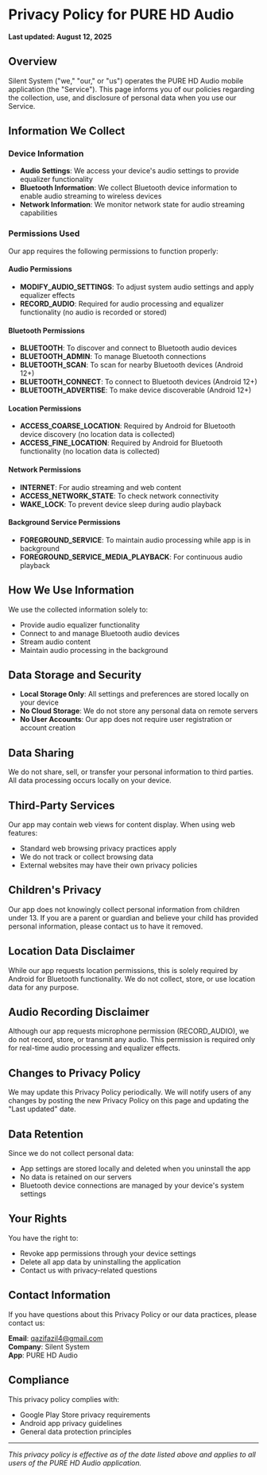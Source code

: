 # Privacy Policy for PURE HD Audio

**Last updated: August 12, 2025**

## Overview

Silent System ("we," "our," or "us") operates the PURE HD Audio mobile application (the "Service"). This page informs you of our policies regarding the collection, use, and disclosure of personal data when you use our Service.

## Information We Collect

### Device Information
- **Audio Settings**: We access your device's audio settings to provide equalizer functionality
- **Bluetooth Information**: We collect Bluetooth device information to enable audio streaming to wireless devices
- **Network Information**: We monitor network state for audio streaming capabilities

### Permissions Used

Our app requires the following permissions to function properly:

#### Audio Permissions
- **MODIFY_AUDIO_SETTINGS**: To adjust system audio settings and apply equalizer effects
- **RECORD_AUDIO**: Required for audio processing and equalizer functionality (no audio is recorded or stored)

#### Bluetooth Permissions
- **BLUETOOTH**: To discover and connect to Bluetooth audio devices
- **BLUETOOTH_ADMIN**: To manage Bluetooth connections
- **BLUETOOTH_SCAN**: To scan for nearby Bluetooth devices (Android 12+)
- **BLUETOOTH_CONNECT**: To connect to Bluetooth devices (Android 12+)
- **BLUETOOTH_ADVERTISE**: To make device discoverable (Android 12+)

#### Location Permissions
- **ACCESS_COARSE_LOCATION**: Required by Android for Bluetooth device discovery (no location data is collected)
- **ACCESS_FINE_LOCATION**: Required by Android for Bluetooth functionality (no location data is collected)

#### Network Permissions
- **INTERNET**: For audio streaming and web content
- **ACCESS_NETWORK_STATE**: To check network connectivity
- **WAKE_LOCK**: To prevent device sleep during audio playback

#### Background Service Permissions
- **FOREGROUND_SERVICE**: To maintain audio processing while app is in background
- **FOREGROUND_SERVICE_MEDIA_PLAYBACK**: For continuous audio playback

## How We Use Information

We use the collected information solely to:
- Provide audio equalizer functionality
- Connect to and manage Bluetooth audio devices
- Stream audio content
- Maintain audio processing in the background

## Data Storage and Security

- **Local Storage Only**: All settings and preferences are stored locally on your device
- **No Cloud Storage**: We do not store any personal data on remote servers
- **No User Accounts**: Our app does not require user registration or account creation

## Data Sharing

We do not share, sell, or transfer your personal information to third parties. All data processing occurs locally on your device.

## Third-Party Services

Our app may contain web views for content display. When using web features:
- Standard web browsing privacy practices apply
- We do not track or collect browsing data
- External websites may have their own privacy policies

## Children's Privacy

Our app does not knowingly collect personal information from children under 13. If you are a parent or guardian and believe your child has provided personal information, please contact us to have it removed.

## Location Data Disclaimer

While our app requests location permissions, this is solely required by Android for Bluetooth functionality. We do not collect, store, or use location data for any purpose.

## Audio Recording Disclaimer

Although our app requests microphone permission (RECORD_AUDIO), we do not record, store, or transmit any audio. This permission is required only for real-time audio processing and equalizer effects.

## Changes to Privacy Policy

We may update this Privacy Policy periodically. We will notify users of any changes by posting the new Privacy Policy on this page and updating the "Last updated" date.

## Data Retention

Since we do not collect personal data:
- App settings are stored locally and deleted when you uninstall the app
- No data is retained on our servers
- Bluetooth device connections are managed by your device's system settings

## Your Rights

You have the right to:
- Revoke app permissions through your device settings
- Delete all app data by uninstalling the application
- Contact us with privacy-related questions

## Contact Information

If you have questions about this Privacy Policy or our data practices, please contact us:

**Email**: qazifazil4@gmail.com  
**Company**: Silent System  
**App**: PURE HD Audio  

## Compliance

This privacy policy complies with:
- Google Play Store privacy requirements
- Android app privacy guidelines
- General data protection principles

---

*This privacy policy is effective as of the date listed above and applies to all users of the PURE HD Audio application.*